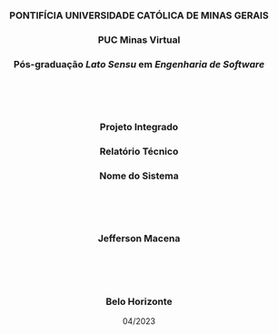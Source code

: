 <div align="center">

### **PONTIFÍCIA UNIVERSIDADE CATÓLICA DE MINAS GERAIS**

### **PUC Minas Virtual**

### **Pós-graduação _Lato Sensu_ em _Engenharia de Software_**

<br/><br/><br/>

### Projeto Integrado

### Relatório Técnico

### Nome do Sistema

<br/><br/><br/>

### **Jefferson Macena**

<br/><br/><br/>

### Belo Horizonte

04/2023

</div>
